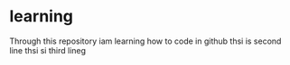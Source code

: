 # learning
Through this repository iam learning how to code in github
thsi is second line
thsi si third lineg